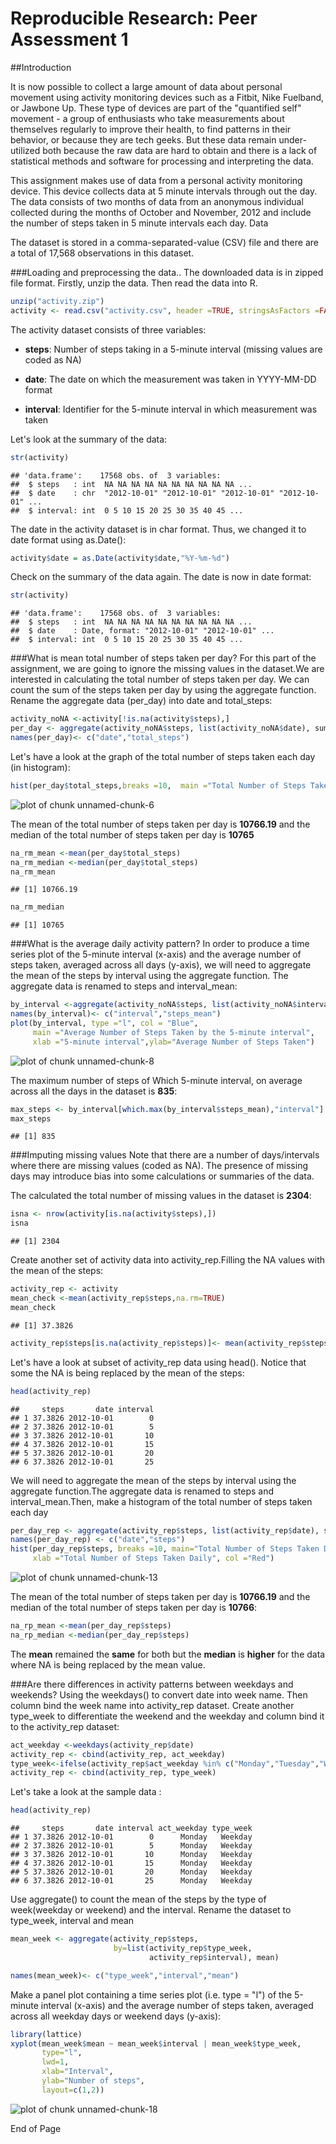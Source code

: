 
Reproducible Research: Peer Assessment 1
===========================================
##Introduction

It is now possible to collect a large amount of data about personal movement using activity monitoring devices such as a Fitbit, Nike Fuelband, or Jawbone Up. These type of devices are part of the "quantified self" movement - a group of enthusiasts who take measurements about themselves regularly to improve their health, to find patterns in their behavior, or because they are tech geeks. But these data remain under-utilized both because the raw data are hard to obtain and there is a lack of statistical methods and software for processing and interpreting the data.

This assignment makes use of data from a personal activity monitoring device. This device collects data at 5 minute intervals through out the day. The data consists of two months of data from an anonymous individual collected during the months of October and November, 2012 and include the number of steps taken in 5 minute intervals each day.
Data

The dataset is stored in a comma-separated-value (CSV) file and there are a total of 17,568 observations in this dataset.

###Loading and preprocessing the data..
The downloaded data is in zipped file format. Firstly, unzip the data. Then read the data into R.


```r
unzip("activity.zip")
activity <- read.csv("activity.csv", header =TRUE, stringsAsFactors =FALSE)
```

The activity dataset consists of three variables:

* **steps**: Number of steps taking in a 5-minute interval (missing values are coded as NA)

* **date**: The date on which the measurement was taken in YYYY-MM-DD format

* **interval**: Identifier for the 5-minute interval in which measurement was taken


Let's look at the summary of the data:

```r
str(activity)
```

```
## 'data.frame':	17568 obs. of  3 variables:
##  $ steps   : int  NA NA NA NA NA NA NA NA NA NA ...
##  $ date    : chr  "2012-10-01" "2012-10-01" "2012-10-01" "2012-10-01" ...
##  $ interval: int  0 5 10 15 20 25 30 35 40 45 ...
```

The date in the activity dataset is in char format. Thus, we changed it to date format using as.Date():

```r
activity$date = as.Date(activity$date,"%Y-%m-%d")
```

Check on the summary of the data again. The date is now in date format:

```r
str(activity)
```

```
## 'data.frame':	17568 obs. of  3 variables:
##  $ steps   : int  NA NA NA NA NA NA NA NA NA NA ...
##  $ date    : Date, format: "2012-10-01" "2012-10-01" ...
##  $ interval: int  0 5 10 15 20 25 30 35 40 45 ...
```

###What is mean total number of steps taken per day?
For this part of the assignment, we are going to ignore the missing values in the dataset.We are interested in calculating the total number of steps taken per day. We can count the sum of the steps taken per day by using the aggregate function.
Rename the aggregate data (per_day) into date and total_steps:


```r
activity_noNA <-activity[!is.na(activity$steps),]
per_day <- aggregate(activity_noNA$steps, list(activity_noNA$date), sum)
names(per_day)<- c("date","total_steps")
```

Let's have a look at the graph of the total number of steps taken each day (in histogram):

```r
hist(per_day$total_steps,breaks =10,  main ="Total Number of Steps Taken Daily (remove NA)",xlab ="Total Number of Steps Taken Daily", col ="Red")
```

![plot of chunk unnamed-chunk-6](figure/unnamed-chunk-6-1.png) 

The mean of the total number of steps taken per day is **10766.19** and 
the median of the total number of steps taken per day is **10765**

```r
na_rm_mean <-mean(per_day$total_steps)
na_rm_median <-median(per_day$total_steps)
na_rm_mean 
```

```
## [1] 10766.19
```

```r
na_rm_median
```

```
## [1] 10765
```
###What is the average daily activity pattern?
In order to produce a time series plot of the 5-minute interval (x-axis) and the average number of steps taken, averaged across all days (y-axis), we will need to aggregate the mean of the steps by interval using the aggregate function.
The aggregate data is renamed to steps and interval_mean:

```r
by_interval <-aggregate(activity_noNA$steps, list(activity_noNA$interval),mean)
names(by_interval)<- c("interval","steps_mean")
plot(by_interval, type ="l", col = "Blue", 
     main ="Average Number of Steps Taken by the 5-minute interval", 
     xlab ="5-minute interval",ylab="Average Number of Steps Taken")
```

![plot of chunk unnamed-chunk-8](figure/unnamed-chunk-8-1.png) 

The maximum number of steps of Which 5-minute interval, on average across all the days in the dataset is **835**:

```r
max_steps <- by_interval[which.max(by_interval$steps_mean),"interval"]
max_steps
```

```
## [1] 835
```

###Imputing missing values
Note that there are a number of days/intervals where there are missing values (coded as NA). The presence of missing days may introduce bias into some calculations or summaries of the data. 

The calculated the total number of missing values in the dataset is **2304**:

```r
isna <- nrow(activity[is.na(activity$steps),])
isna
```

```
## [1] 2304
```

Create another set of activity data into activity_rep.Filling the NA values with the mean of the steps:

```r
activity_rep <- activity
mean_check <-mean(activity_rep$steps,na.rm=TRUE)
mean_check
```

```
## [1] 37.3826
```

```r
activity_rep$steps[is.na(activity_rep$steps)]<- mean(activity_rep$steps,na.rm=TRUE)
```

Let's have a look at subset of activity_rep data using head(). Notice that some the NA is being replaced by the mean of the steps:

```r
head(activity_rep)
```

```
##     steps       date interval
## 1 37.3826 2012-10-01        0
## 2 37.3826 2012-10-01        5
## 3 37.3826 2012-10-01       10
## 4 37.3826 2012-10-01       15
## 5 37.3826 2012-10-01       20
## 6 37.3826 2012-10-01       25
```

We will need to aggregate the mean of the steps by interval using the aggregate function.The aggregate data is renamed to steps and interval_mean.Then, make a histogram of the total number of steps taken each day 

```r
per_day_rep <- aggregate(activity_rep$steps, list(activity_rep$date), sum)
names(per_day_rep) <- c("date","steps")
hist(per_day_rep$steps, breaks =10, main="Total Number of Steps Taken Daily \n(NA replaced by mean value)",
     xlab ="Total Number of Steps Taken Daily", col ="Red")
```

![plot of chunk unnamed-chunk-13](figure/unnamed-chunk-13-1.png) 

The mean of the total number of steps taken per day is **10766.19** and the median of the total number of steps taken per day is **10766**:

```r
na_rp_mean <-mean(per_day_rep$steps)
na_rp_median <-median(per_day_rep$steps)
```


The **mean** remained the **same** for both but the **median** is **higher** for the data where NA is being replaced by the mean value.

###Are there differences in activity patterns between weekdays and weekends?
Using the weekdays() to convert date into week name. Then column bind the week name into activity_rep dataset. Create another type_week to differentiate the weekend and the weekday and column bind it to the activity_rep dataset:

```r
act_weekday <-weekdays(activity_rep$date)
activity_rep <- cbind(activity_rep, act_weekday)
type_week<-ifelse(activity_rep$act_weekday %in% c("Monday","Tuesday","Wednesday","Thursday","Friday"),"Weekday","Weekend")
activity_rep <- cbind(activity_rep, type_week)
```

Let's take a look at the sample data :

```r
head(activity_rep)
```

```
##     steps       date interval act_weekday type_week
## 1 37.3826 2012-10-01        0      Monday   Weekday
## 2 37.3826 2012-10-01        5      Monday   Weekday
## 3 37.3826 2012-10-01       10      Monday   Weekday
## 4 37.3826 2012-10-01       15      Monday   Weekday
## 5 37.3826 2012-10-01       20      Monday   Weekday
## 6 37.3826 2012-10-01       25      Monday   Weekday
```

Use aggregate() to count the mean of the steps by the type of week(weekday or weekend) and the interval. Rename the dataset to type_week, interval and mean

```r
mean_week <- aggregate(activity_rep$steps, 
                       by=list(activity_rep$type_week, 
                               activity_rep$interval), mean)

names(mean_week)<- c("type_week","interval","mean")
```

Make a panel plot containing a time series plot (i.e. type = "l") of the 5-minute interval (x-axis) and the average number of steps taken, averaged across all weekday days or weekend days (y-axis):

```r
library(lattice)
xyplot(mean_week$mean ~ mean_week$interval | mean_week$type_week,
       type="l", 
       lwd=1, 
       xlab="Interval", 
       ylab="Number of steps", 
       layout=c(1,2))
```

![plot of chunk unnamed-chunk-18](figure/unnamed-chunk-18-1.png) 

End of Page
